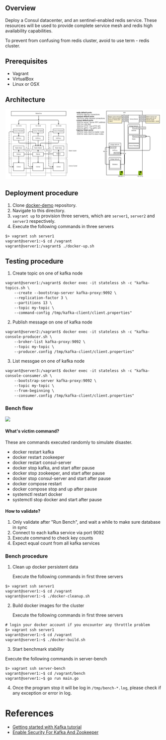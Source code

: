 ## Overview

Deploy a Consul datacenter, and an sentinel-enabled redis service. These resources will be used to provide complete service mesh and redis high availability capabilities.

To prevent from confusing from redis cluster, avoid to use term - redis cluster.

## Prerequisites

- Vagrant
- VirtualBox
- Linux or OSX

## Architecture

![](images/redis-cluster.png)

## Deployment procedure

1. Clone [docker-demo](https://github.com/jonascheng/docker-demo) repository.
2. Navigate to this directory.
3. `vagrant up` to provision three servers, which are `server1`, `server2` and `server3` respectively.
4. Execute the following commands in three servers

```console
$> vagrant ssh server1
vagrant@server1:~$ cd /vagrant
vagrant@server1:/vagrant$ ./docker-up.sh
```

## Testing procedure

1. Create topic on one of kafka node

```console
vagrant@server1:/vagrant$ docker exec -it stateless sh -c "kafka-topics.sh \
    --create --bootstrap-server kafka-proxy:9092 \
    --replication-factor 3 \
    --partitions 13 \
    --topic my-topic \
    --command-config /tmp/kafka-client/client.properties"
```

2. Publish message on one of kafka node

```console
vagrant@server2:/vagrant$ docker exec -it stateless sh -c "kafka-console-producer.sh \
    --broker-list kafka-proxy:9092 \
    --topic my-topic \
    --producer.config /tmp/kafka-client/client.properties"
```

3. List messgae on one of kafka node

```console
vagrant@server3:/vagrant$ docker exec -it stateless sh -c "kafka-console-consumer.sh \
    --bootstrap-server kafka-proxy:9092 \
    --topic my-topic \
    --from-beginning \
    --consumer.config /tmp/kafka-client/client.properties"
```

### Bench flow

![](images/tbd.png)

#### What's victim command?

These are commands executed randomly to simulate disaster.
* docker restart kafka
* docker restart zookeeper
* docker restart consul-server
* docker stop kafka, and start after pause
* docker stop zookeeper, and start after pause
* docker stop consul-server and start after pause
* docker compose restart
* docker compose stop and up after pause
* systemctl restart docker
* systemctl stop docker and start after pause

#### How to validate?

1. Only validate after "Run Bench", and wait a while to make sure database in sync
2. Connect to each kafka service via port 9092
3. Execute command to check key counts
4. Expect equal count from all kafka services

### Bench procedure

1. Clean up docker persistent data

   Execute the following commands in first three servers

```console
$> vagrant ssh server1
vagrant@server1:~$ cd /vagrant
vagrant@server1:~$ ./docker-cleanup.sh
```

2. Build docker images for the cluster

   Execute the following commands in first three servers

```console
# login your docker account if you encounter any throttle problem
$> vagrant ssh server1
vagrant@server1:~$ cd /vagrant
vagrant@server1:~$ ./docker-build.sh
```

3. Start benchmark stability

  Execute the following commands in server-bench

```console
$> vagrant ssh server-bench
vagrant@server1:~$ cd /vagrant/bench
vagrant@server1:~$ go run main.go
```

4. Once the program stop it will be log in `/tmp/bench-*.log`, please check if any exception or error in log.

# References

* [Getting started with Kafka tutorial](http://cloudurable.com/blog/kafka-tutorial-kafka-from-command-line/index.html)
* [Enable Security For Kafka And Zookeeper](https://docs.bitnami.com/kubernetes/infrastructure/kafka/administration/enable-security/)
